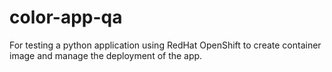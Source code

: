 # color-app-qa
For testing a python application using RedHat OpenShift to create container image and manage the deployment of the app.
